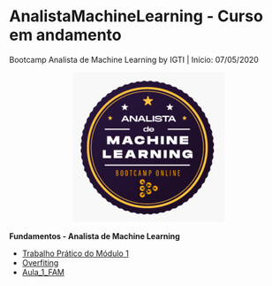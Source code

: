 # AnalistaMachineLearning - Curso em andamento
Bootcamp Analista de Machine Learning by IGTI | Início: 07/05/2020

<p align="center">
  <img src="https://github.com/nicolegold/AnalistaMachineLearning/blob/master/LogoAML.png" >
</p>

**Fundamentos - Analista de Machine Learning**
* [Trabalho Prático do Módulo 1](https://github.com/nicolegold/AnalistaMachineLearning/blob/master/trabalho_pratico_FAM.ipynb)
* [Overfiting](https://github.com/nicolegold/AnalistaMachineLearning/blob/master/overfiting.ipynb)
* [Aula_1_FAM](https://github.com/nicolegold/AnalistaMachineLearning/blob/master/aula_1_FAM.ipynb)
